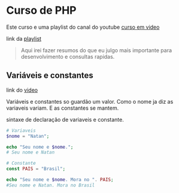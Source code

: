 # Curso de PHP

Este curso e uma playlist do canal do youtube [curso em video](https://www.youtube.com/@CursoemVideo)

link da [playlist](https://www.youtube.com/playlist?list=PLHz_AreHm4dlFPrCXCmd5g92860x_Pbr_)

> Aqui irei fazer resumos do que eu julgo mais importante para desenvolvimento e consultas rapidas.

## Variáveis e constantes

link do [video](https://www.youtube.com/watch?v=eC42d9Rsz3g&list=PLHz_AreHm4dlFPrCXCmd5g92860x_Pbr_&index=20&ab_channel=CursoemV%C3%ADdeo)

Variáveis e constantes so guardão um valor.
Como o nome ja diz as variaveis variam.
E as constantes se mantem.

sintaxe de declaração de variaveis e constante.

``` php
# Variaveis
$nome = "Natan";

echo "Seu nome e $nome.";
# Seu nome e Natan

# Constante
const PAIS = "Brasil";

echo "Seu nome e $nome. Mora no ". PAIS;
#Seu nome e Natan. Mora no Brasil
```

